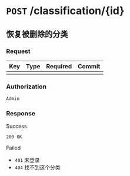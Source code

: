 # `POST` /classification/{id}

## 恢复被删除的分类

### Request

| Key | Type | Required | Commit |
| --- | --- | --- | --- |
| | | | |

### Authorization

`Admin`

### Response

Success

`200 OK`

Failed

- `401` 未登录
- `404` 找不到这个分类
